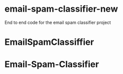 # email-spam-classifier-new
End to end code for the email spam classifier project
# EmailSpamClassiffier
# Email-Spam-Classifier
